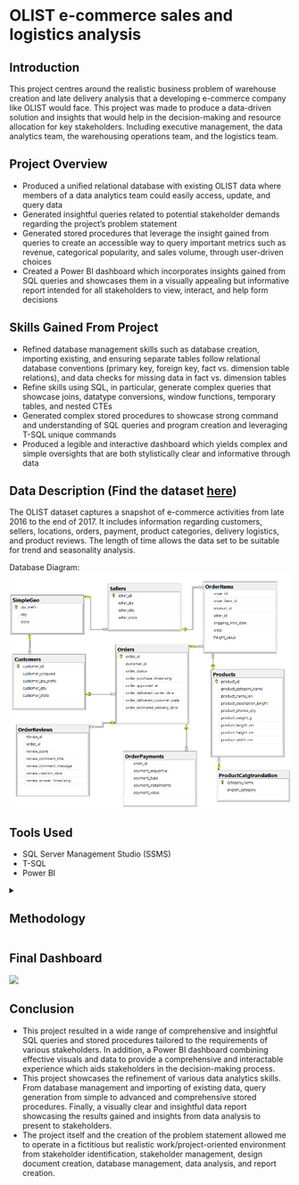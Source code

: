# OLIST e-commerce sales and logistics analysis

## Introduction

This project centres around the realistic business problem of warehouse creation and late delivery analysis that a developing e-commerce company like OLIST would face. This project was made to produce a data-driven solution and insights that would help in the decision-making and resource allocation for key stakeholders. Including executive management, the data analytics team, the warehousing operations team, and the logistics team.

## Project Overview

- Produced a unified relational database with existing OLIST data where members of a data analytics team could easily access, update, and query data
- Generated insightful queries related to potential stakeholder demands regarding the project’s problem statement
- Generated stored procedures that leverage the insight gained from queries to create an accessible way to query important metrics such as revenue, categorical popularity, and sales volume, through user-driven choices
- Created a Power BI dashboard which incorporates insights gained from SQL queries and showcases them in a visually appealing but informative report intended for all stakeholders to view, interact, and help form decisions

## Skills Gained From Project

- Refined database management skills such as database creation, importing existing, and ensuring separate tables follow relational database conventions (primary key, foreign key, fact vs. dimension table relations), and data checks for missing data in fact vs. dimension tables
- Refine skills using SQL, in particular, generate complex queries that showcase joins, datatype conversions, window functions, temporary tables, and nested CTEs
- Generated complex stored procedures to showcase strong command and understanding of SQL queries and program creation and leveraging T-SQL unique commands
- Produced a legible and interactive dashboard which yields complex and simple oversights that are both stylistically clear and informative through data

## Data Description (Find the dataset [here](https://www.kaggle.com/datasets/olistbr/brazilian-ecommerce/data))

The OLIST dataset captures a snapshot of e-commerce activities from late 2016 to the end of 2017. It includes information regarding customers, sellers, locations, orders, payment, product categories, delivery logistics, and product reviews. The length of time allows the data set to be suitable for trend and seasonality analysis. 

Database Diagram:
<img src="https://github.com/ShuaneTelford/OLIST-ecommerce-analysis/blob/main/Database%20Diagram.png" width="720"/>

## Tools Used
- SQL Server Management Studio (SSMS)
- T-SQL
- Power BI

<details>
  <summary><h2>Methodology</h2></summary>
  
  1. **Data Acquisition and Initial Exploration**
     - Acquire dataset from [Kaggle](https://www.kaggle.com/datasets/olistbr/brazilian-ecommerce/data). The dataset contains various CSV files related to OLIST's e-commerce activities from late 2016 to the end of 2017.
     - Each CSV file was examined to understand its contents and structure.
  
  3. **Database Setup**
    - Data was imported into SSMS.
    - On import, primary keys and appropriate data types were prescribed to the necessary columns for each table to ensure data integrity and later calculations.
    - Foreign keys were assigned to established relationships between tables.
    - Records without the appropriate/missing primary --> foreign relation were removed, accounting for approximately 1.5% of the data
     
  4. **Data Analysis and Query Generation**
    - Order Volume Analysis
      - Analysed order volumes on a daily, weekly, and monthly basis.
      - Breakdown of order volumes by state and city.
    - Customer-Seller Matching Analysis
      - Evaluated customer-seller matches by location, from city to state levels.
      - Generated summary cards to show the total shares of matches.
    - Revenue Analysis
      - Conducted monthly revenue analysis at both city and state levels.
      - Calculated gross revenue, cost of goods sold (COGS), net value, and monthly revenue share at the city and state levels.
    - Late Delivery Analysis
      - Analysed monthly late delivery distributions at the state level.
      - Produced summary cards highlighting monthly late deliveries.
    - Product Category Analysis
      - Identified monthly the most profitable products by state and city and the most profitable products overall.
      - Created a query which ranked product categories by volume.
    - Payment Type Analysis
      - Investigated the share of different payment types for each state.
  
  5. **Stored Procedure Generation**

| Stored Procedure Name   | User Inputs                                                                                                                                                       | Description                                                                                                                                                                                                         |
|-------------------------|-------------------------------------------------------------------------------------------------------------------------------------------------------------------|---------------------------------------------------------------------------------------------------------------------------------------------------------------------------------------------------------------------|
| GetLateDeliveries       | - startDate<br>- endDate<br>- period ('daily' or 'monthly')<br>- state (optional)<br>- city (optional)<br>- rankStart (optional)<br>- rankEnd (optional)<br>- option (0 or 1, use with rank range)                | Provides the volume of late deliveries based on the user's specified start and end dates, chosen time delimitation, and geographical or rank preferences.                                                         |
| GetOrderVolumes         | - startDate<br>- endDate<br>- period ('daily' or 'monthly')<br>- state (optional)<br>- city (optional)<br>- option_state (0 or 1)                                                                                            | Provides the volume of orders based on the user's specified start and end dates, chosen time delimitation, and geographical preferences.                                                                           |
| GetPopularCategories    | - startDate<br>- endDate<br>- period ('daily' or 'monthly')<br>- state (optional)<br>- city (optional)<br>- rankStart (optional)<br>- rankEnd (optional)                                                                  | Generates the order volume of product categories based on the user's specified start and end dates, chosen time delimitation, and geographical or rank preferences.                                               |
| GetOrderVolumesByRank   | - startDate<br>- endDate<br>- period ('daily' or 'monthly')<br>- state (optional)<br>- city (optional)<br>- rankStart (optional)<br>- rankEnd (optional)<br>- option (0 or 1, use with rank range)                      | Generates a ranked list of cities or states and order volumes based on the user's specified start and end dates, chosen time delimitation, and geographical or rank preferences.                                 |
| GetRevenueByLocation    | - startDate<br>- endDate<br>- period ('daily' or 'monthly')<br>- state (optional)<br>- city (optional)                                                                                                                      | Generates the NET Revenue based on the user's specified start and end dates, chosen time delimitation, and geographical preferences.                                                                             |


  5. **Power BI Dashboard Creation**
    - Import data from raw OLIST CSV files and clean and transform data to appropriate types like done in SSMS

  | Visual                                  | Description                                                                                                                                      |
|-----------------------------------------|--------------------------------------------------------------------------------------------------------------------------------------------------|
| Grand Total Sales and Revenue          | Create card visuals to display the grand total sales, grand total NET revenue, and profit rate.                                                |
| Top 5 and Bottom 5 Performing States   | Use bar charts to visualise the top 5 and bottom 5 performing states based on revenue and order volume.                                         |
| Product Categories                     | Use a scatter plot to show NET revenue and profit rate of different product categories, sized by total order volume. Accompany with a matrix detailing results of order volume, NET revenue, profit rate, and %Share of total net revenue per product category. |
| Payment Type Shares                   | Use a 100% stacked bar chart to display the share of each payment type by state.                                                                |
| Net Revenue Trend Line                | Create a line chart to display the trend of NET revenue over time with data labels.                                                              |
| Revenue and Profit Rate               | Create a matrix to show net revenue value and share, including profit rates for different product categories and states. Include a scatter plot to illustrate this matrix.                       |
| Order Volume Map                      | Use a filled map with a gradient to illustrate order volume concentration.                                                                      |
| 3D Scatter Plot of Product Size, Weight, and Days Late | Create a 3D scatter plot to visualise the relationship between product size, weight, and the number of days late.                                 |
| Monthly Order Volume Matrix           | Use a matrix to display the order volume for each month across the dataset’s date range with accompanying yearly totals and gradients showcasing the yearly share of total order volume.          |
| Seasonal Matrix of Late Order Share   | Create a matrix to show the share of late orders by season for each state with a colour gradient to help visualise the share %.                 |
| Box and Whisker Plot of Days Late by State | Create a box and whisker plot to show the distribution of days late for orders, broken down by state.                                           |

  - **Dashboard Assembly**
    - Arrange the created visuals into a cohesive and interactive dashboard.
    - Ensure visuals are linked appropriately to enable cross-filtering and dynamic interaction.

  - **Interactivity and Usability**
    - Utilise state and date slicers as well as zoom slicers. Link slicers to appropriate visuals to allow users to customise their view of a visual
    - Creation of custom tooltips that, when hovering over NET Revenue or the filled map display the total order volume for the specific date, limitations of product volume and revenue, and city-based order volume

</details>

## Final Dashboard
![](https://github.com/ShuaneTelford/OLIST-ecommerce-analysis/blob/main/Dashboard.gif)

## Conclusion

- This project resulted in a wide range of comprehensive and insightful SQL queries and stored procedures tailored to the requirements of various stakeholders. In addition, a Power BI dashboard combining effective visuals and data to provide a comprehensive and interactable experience which aids stakeholders in the decision-making process.
- This project showcases the refinement of various data analytics skills. From database management and importing of existing data, query generation from simple to advanced and comprehensive stored procedures. Finally, a visually clear and insightful data report showcasing the results gained and insights from data analysis to present to stakeholders.
- The project itself and the creation of the problem statement allowed me to operate in a fictitious but realistic work/project-oriented environment from stakeholder identification, stakeholder management, design document creation, database management, data analysis, and report creation.
